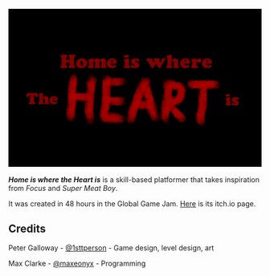 ![title](/assets/TitleScreen.png)

*__Home is where the Heart is__* is a skill-based platformer that takes inspiration from _Focus_ and _Super Meat Boy_.

It was created in 48 hours in the Global Game Jam. [Here](https://maxeonyx.itch.io/home-is-where-the-heart-is) is its itch.io page.

## Credits

Peter Galloway - [@1sttperson](https://github.com/1sttperson/) - Game design, level design, art

Max Clarke - [@maxeonyx](https://github.com/Maxeonyx) - Programming
